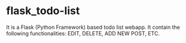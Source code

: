 # flask_todo-list
It is a Flask (Python Framework) based todo list webapp. It contain the following functionalities: EDIT, DELETE, ADD NEW POST, ETC.
